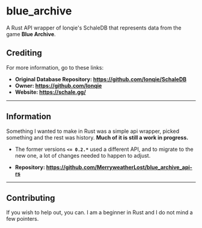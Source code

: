 # blue_archive

A Rust API wrapper of lonqie's SchaleDB that represents data from the game **Blue Archive**.

## Crediting

 For more information, go to these links:

- **Original Database Repository: <https://github.com/lonqie/SchaleDB>**
- **Owner: <https://github.com/lonqie>**
- **Website: <https://schale.gg/>**

---

## Information

Something I wanted to make in Rust was a simple api wrapper, picked something and the rest was history.
**Much of it is still a work in progress.**

- The former versions **`<= 0.2.*`** used a different API, and to migrate to the new one, a lot of changes needed to happen to adjust.

- **Repository: <https://github.com/MerryweatherLost/blue_archive_api-rs>**

---

## Contributing

If you wish to help out, you can. I am a beginner in Rust and I do not mind a few pointers.
